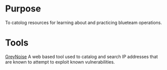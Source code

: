 # Purpose
To catolog resources for learning about and practicing blueteam operations.

# Tools
[GreyNoise](https://viz.greynoise.io/)
A web based tool used to catalog and search IP addresses that are known to attempt to exploit known vulnerabilities.

